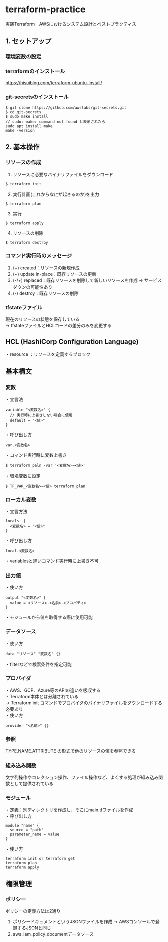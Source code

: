 # terraform-practice
実践Terraform　AWSにおけるシステム設計とベストプラクティス

## 1. セットアップ
### 環境変数の設定

### terraformのインストール
https://hisuiblog.com/terraform-ubuntu-install/

### git-secretsのインストール
```
$ git clone https://github.com/awslabs/git-secrets.git
$ cd git-secrets
$ sudo make install
// sudo: make: command not found と表示されたら
sudo apt install make
make -version
```

## 2. 基本操作
### リソースの作成
1. リソースに必要なバイナリファイルをダウンロード
```
$ terraform init
```
2. 実行計画(これからなにが起きるのか)を出力
```
$ terraform plan
```
3. 実行
```
$ terraform apply
```
4. リソースの削除
```
$ terraform destroy
```

### コマンド実行時のメッセージ
1. (+) created：リソースの新規作成 <br>
2. (~) update in-place：既存リソースの更新 <br>
3. (-/+) replaced：既存リソースを削除して新しいリソースを作成 → サービスダウンの可能性あり <br>
4. (-) destroy：既存リソースの削除 <br>

### tfstateファイル
現在のリソースの状態を保存している <br>
  → tfstateファイルとHCLコードの差分のみを変更する

## HCL (HashiCorp Configuration Language)
・resource ：リソースを定義するブロック <br>

## 基本構文
### 変数
・宣言法
```
variable "<変数名>" {
  // 実行時に上書きしない場合に使用
  default = "<値>"
}
```
・呼び出し方
```
var.<変数名>
```
・コマンド実行時に変数上書き
```
$ terraform paln -var '<変数名>=<値>'
```
・環境変数に設定
```
$ TF_VAR_<変数名>=<値> terraform plan
```

### ローカル変数
・宣言方法
```
locals  {
  <変数名> = "<値>"
}
```
・呼び出し方
```
local.<変数名>
```
・variablesと違いコマンド実行時に上書き不可 <br>

### 出力値
・使い方
```
output "<変数名>" {
  value = <リソース>.<名前>.<プロパティ>
}
```
・モジュールから値を取得する際に使用可能


### データソース
・使い方
```
data "リソース" "変数名" {}
```
・filterなどで検索条件を指定可能

### プロバイダ
・AWS、GCP、Azure等のAPIの違いを吸収する <br>
・Terraform本体とは分離されている <br>
  → Terraform init コマンドでプロバイダのバイナリファイルをダウンロードする必要あり <br>
・使い方
```
provider "<名前>" {}
```

### 参照
TYPE.NAME.ATTRIBUTE の形式で他のリソースの値を参照できる

### 組み込み関数
文字列操作やコレクション操作、ファイル操作など、よくする処理が組み込み関数として提供されている

### モジュール
・定義：別ディレクトリを作成し、そこにmain.tfファイルを作成 <br>
・呼び出し方
```
module "name" {
  source = "path"
  parameter_name = value
}
```
・使い方
```
terraform init or terraform get
terraform plan
terraform apply
```

## 権限管理
### ポリシー
ポリシーの定義方法は2通り <br>
1. ポリシードキュメントというJSONファイルを作成 → AWSコンソールで登録するJSONと同じ <br>
2. aws_iam_policy_documentデータソース
